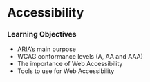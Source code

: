 # Accessibility

### Learning Objectives

- ARIA’s main purpose
- WCAG conformance levels (A, AA and AAA)
- The importance of Web Accessibility
- Tools to use for Web Accessibility